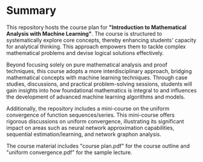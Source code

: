 # Summary

This repository hosts the course plan for __"Introduction to Mathematical Analysis with Machine Learning"__. The course is structured to systematically explore core concepts, thereby enhancing students' capacity for analytical thinking. This approach empowers them to tackle complex mathematical problems and devise logical solutions effectively.

Beyond focusing solely on pure mathematical analysis and proof techniques, this course adopts a more interdisciplinary approach, bridging mathematical concepts with machine learning techniques. Through case studies, discussions, and practical problem-solving sessions, students will gain insights into how foundational mathematics is integral to and influences the development of advanced machine learning algorithms and models.

Additionally, the repository includes a mini-course on the uniform convergence of function sequences/series. This mini-course offers rigorous discussions on uniform convergence, illustrating its significant impact on areas such as neural network approximation capabilities, sequential estimation/learning, and network graphon analysis.

The course material includes "course plan.pdf" for the course outline and "uniform convergence.pdf" for the sample lecture.